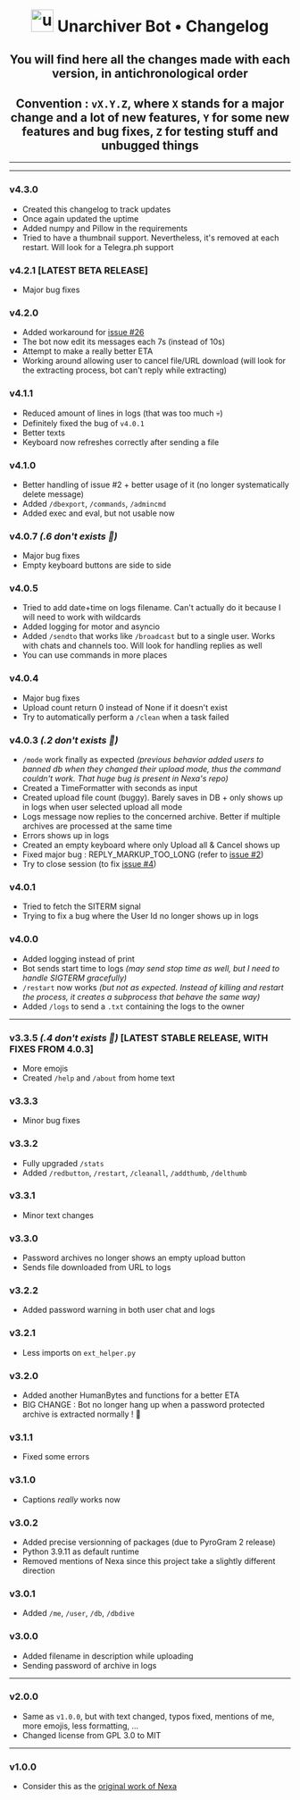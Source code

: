 <div align="center">

  <h1><a href="[https://jekyllrb.com/](https://github.com/EDM115/unzip-bot)" target="_blank" rel="noreferrer"><img src="https://telegra.ph/file/426207477776ffa00519f.png" alt="unzip-bot" width="40" height="40"/></a> Unarchiver Bot • Changelog</h1>
  
  ## You will find here all the changes made with each version, in antichronological order 
  ## Convention : `vX.Y.Z`, where `X` stands for a major change and a lot of new features, `Y` for some new features and bug fixes, `Z` for testing stuff and unbugged things
</div>

---
---

### v4.3.0
+ Created this changelog to track updates
+ Once again updated the uptime
+ Added numpy and Pillow in the requirements
+ Tried to have a thumbnail support. Nevertheless, it's removed at each restart. Will look for a Telegra.ph support

### v4.2.1 **[LATEST BETA RELEASE]**
+ Major bug fixes

### v4.2.0
+ Added workaround for [issue #26](https://github.com/EDM115/unzip-bot/issues/26)
+ The bot now edit its messages each 7s (instead of 10s)
+ Attempt to make a really better ETA
+ Working around allowing user to cancel file/URL download (will look for the extracting process, bot can't reply while extracting)

### v4.1.1
+ Reduced amount of lines in logs (that was too much 💀)
+ Definitely fixed the bug of `v4.0.1`
+ Better texts
+ Keyboard now refreshes correctly after sending a file

### v4.1.0
+ Better handling of issue #2 + better usage of it (no longer systematically delete message)
+ Added `/dbexport`, `/commands`, `/admincmd`
+ Added exec and eval, but not usable now

### v4.0.7 *(.6 don't exists 🥲)*
+ Major bug fixes
+ Empty keyboard buttons are side to side

### v4.0.5
+ Tried to add date+time on logs filename. Can't actually do it because I will need to work with wildcards
+ Added logging for motor and asyncio
+ Added `/sendto` that works like `/broadcast` but to a single user. Works with chats and channels too. Will look for handling replies as well
+ You can use commands in more places

### v4.0.4
+ Major bug fixes
+ Upload count return 0 instead of None if it doesn't exist
+ Try to automatically perform a `/clean` when a task failed

### v4.0.3 *(.2 don't exists 🥲)*
+ `/mode` work finally as expected *(previous behavior added users to banned db when they changed their upload mode, thus the command couldn't work. That huge bug is present in Nexa's repo)*
+ Created a TimeFormatter with seconds as input
+ Created upload file count (buggy). Barely saves in DB + only shows up in logs when user selected upload all mode
+ Logs message now replies to the concerned archive. Better if multiple archives are processed at the same time
+ Errors shows up in logs
+ Created an empty keyboard where only Upload all & Cancel shows up
+ Fixed major bug : REPLY_MARKUP_TOO_LONG (refer to [issue #2](https://github.com/EDM115/unzip-bot/issues/2))
+ Try to close session (to fix [issue #4](https://github.com/EDM115/unzip-bot/issues/4))

### v4.0.1
+ Tried to fetch the SITERM signal
+ Trying to fix a bug where the User Id no longer shows up in logs

### v4.0.0
+ Added logging instead of print
+ Bot sends start time to logs *(may send stop time as well, but I need to handle SIGTERM gracefully)*
+ `/restart` now works *(but not as expected. Instead of killing and restart the process, it creates a subprocess that behave the same way)*
+ Added `/logs` to send a `.txt` containing the logs to the owner

---

### v3.3.5 *(.4 don't exists 🥲)* **[LATEST STABLE RELEASE, WITH FIXES FROM 4.0.3]**
+ More emojis
+ Created `/help` and `/about` from home text

### v3.3.3
+ Minor bug fixes

### v3.3.2
+ Fully upgraded `/stats`
+ Added `/redbutton`, `/restart`, `/cleanall`, `/addthumb`, `/delthumb`

### v3.3.1
+ Minor text changes

### v3.3.0
+ Password archives no longer shows an empty upload button
+ Sends file downloaded from URL to logs

### v3.2.2
+ Added password warning in both user chat and logs

### v3.2.1
+ Less imports on `ext_helper.py`

### v3.2.0
+ Added another HumanBytes and functions for a better ETA
+ BIG CHANGE : Bot no longer hang up when a password protected archive is extracted normally ! 🥳

### v3.1.1
+ Fixed some errors

### v3.1.0
+ Captions *really* works now

### v3.0.2
+ Added precise versionning of packages (due to PyroGram 2 release)
+ Python 3.9.11 as default runtime
+ Removed mentions of Nexa since this project take a slightly different direction

### v3.0.1
+ Added `/me`, `/user`, `/db`, `/dbdive`

### v3.0.0
+ Added filename in description while uploading
+ Sending password of archive in logs

---

### v2.0.0
+ Same as `v1.0.0`, but with text changed, typos fixed, mentions of me, more emojis, less formatting, …
+ Changed license from GPL 3.0 to MIT

---

### v1.0.0
+ Consider this as the [original work of Nexa](https://github.com/EDM115/unzip-bot#license--copyright-%EF%B8%8F)

